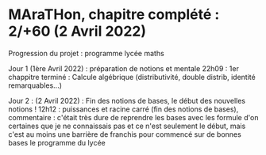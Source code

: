 # MAraTHon, chapitre complété : 2/+60 (2 Avril 2022) 
Progression du projet : programme lycée maths

Jour 1 (1ère Avril 2022) : préparation de notions et mentale
                           22h09 : 1er chappitre terminé : Calcule algébrique (distributivité, double distrib, identité remarquables...)
                           
Jour 2 : (2 Avril 2022) : Fin des notions de bases, le début des nouvelles notions ! 
                          12h12 : puissances et racine carré (fin des notions de bases), 
                          commentaire : c'était très dure de reprendre les bases avec les formule d'on certaines que je ne connaissais pas 
                          et ce n'est seulement le début, mais c'est au moins une barrière de franchis pour commencé sur de bonnes bases le programme du lycée

